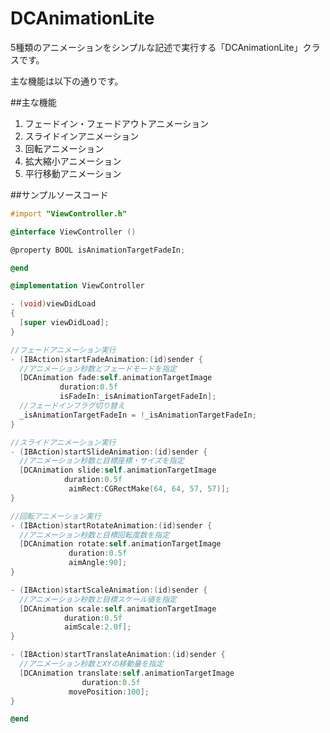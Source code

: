 DCAnimationLite
=========================

5種類のアニメーションをシンプルな記述で実行する「DCAnimationLite」クラスです。

主な機能は以下の通りです。

##主な機能

1. フェードイン・フェードアウトアニメーション
2. スライドインアニメーション
3. 回転アニメーション
4. 拡大縮小アニメーション
5. 平行移動アニメーション

##サンプルソースコード

```objective-c
#import "ViewController.h"

@interface ViewController ()

@property BOOL isAnimationTargetFadeIn;

@end

@implementation ViewController

- (void)viewDidLoad
{
  [super viewDidLoad];
}

//フェードアニメーション実行
- (IBAction)startFadeAnimation:(id)sender {
  //アニメーション秒数とフェードモードを指定
  [DCAnimation fade:self.animationTargetImage
           duration:0.5f
           isFadeIn:_isAnimationTargetFadeIn];
  //フェードインフラグ切り替え
  _isAnimationTargetFadeIn = !_isAnimationTargetFadeIn;
}

//スライドアニメーション実行
- (IBAction)startSlideAnimation:(id)sender {
  //アニメーション秒数と目標座標・サイズを指定
  [DCAnimation slide:self.animationTargetImage
            duration:0.5f
             aimRect:CGRectMake(64, 64, 57, 57)];
}

//回転アニメーション実行
- (IBAction)startRotateAnimation:(id)sender {
  //アニメーション秒数と目標回転度数を指定
  [DCAnimation rotate:self.animationTargetImage
             duration:0.5f
             aimAngle:90];
}

- (IBAction)startScaleAnimation:(id)sender {
  //アニメーション秒数と目標スケール値を指定
  [DCAnimation scale:self.animationTargetImage
            duration:0.5f
            aimScale:2.0f];
}

- (IBAction)startTranslateAnimation:(id)sender {
  //アニメーション秒数とXYの移動量を指定
  [DCAnimation translate:self.animationTargetImage
                duration:0.5f
             movePosition:100];
}

@end
```
